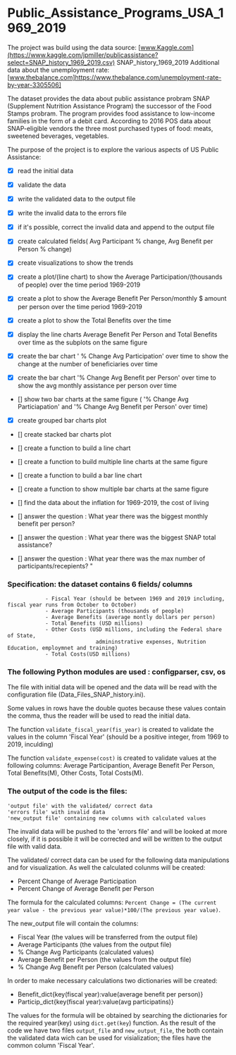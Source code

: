 # Public_Assistance_Programs_USA_1969_2019
             
 The project was build using the data source: [www.Kaggle.com](https://www.kaggle.com/jpmiller/publicassistance?select=SNAP_history_1969_2019.csv)
             SNAP_history_1969_2019
 Additional data about the unemployment rate: [www.thebalance.com]https://www.thebalance.com/unemployment-rate-by-year-3305506]
             
 The dataset provides the data about public assistance probram SNAP (Supplement Nutrition Assistance Program) 
 the successor of the Food Stamps probram. The program provides food assistance 
 to low-income families in the form of a debit card.
 According to 2016 POS data about SNAP-eligible vendors the three most purchased types of food: meats, sweetened beverages, vegetables.
 
 The purpose of the project is to explore the various aspects of US Public Assistance:
 - [x] read the initial data
 - [x] validate the data
 - [x] write the validated data to the output file
 - [x] write the invalid data to the errors file
 - [x] if it's possible, correct the invalid data and append to the output file
 - [x] create calculated fields( Avg Participant % change, Avg Benefit per Person % change)

 - [x] create visualizations to show the trends
 - [x] create a plot/(line chart) to show the Average Participation/(thousands of people) over the time period 1969-2019
 - [x] create a plot to show the Average Benefit Per Person/monthly $ amount per person over the time period 1969-2019
 - [x] create a plot to show the Total Benefits over the time 
 - [x] display the line charts Average Benefit Per Person and Total Benefits over time as the subplots on the same figure

 - [x] create the bar chart ' % Change Avg Participation' over time to show the change at the number of beneficiaries over time
 - [x] create the bar chart '% Change Avg Benefit per Person' over time to show  the avg monthly assistance per person over time
 - [] show two bar charts at the same figure ( '% Change Avg Particiapation' and '% Change Avg Benefit per Person' over time)
 - [x] create grouped bar charts plot
 - [] create stacked bar charts plot

 - [] create a function to build a line chart
 - [] create a function to build multiple line charts at the same figure
 - [] create a function to build a bar line chart
 - [] create a function to show multiple bar charts at the same figure

 - [] find the data about the inflation for 1969-2019, the cost of living
 - [] answer the question : What year there was the biggest monthly benefit per person?
 - [] answer the question : What year there was the biggest SNAP total assistance?
 - [] answer the question : What year there was the max number of participants/recepients?
"
 
 ### Specification: the dataset contains 6 fields/ columns
                - Fiscal Year (should be between 1969 and 2019 including, fiscal year runs from October to October)
                - Average Participants (thousands of people)
                - Average Benefits (average montly dollars per person)
                - Total Benefits (USD millions)
                - Other Costs (USD millions, including the Federal share of State,
                                admininstrative expenses, Nutrition Education, employmnet and training)
                - Total Costs(USD millions)
                
  
 
 
### The following Python modules are used : configparser, csv, os 
The file with initial data will be opened and the data will be read with the configuration file (Data_Files_SNAP_history.ini).

Some values in rows have the double quotes because these values contain the comma, thus the reader will be used to read the initial data.

The function `validate_fiscal_year(fis_year)` is created to  validate the values in the column 'Fiscal Year' 
(should be a positive integer, from 1969 to 2019, inculding)

The function `validate_expense(cost)` is created to validate values at the following columns:
Average Participantion,
Average Benefit Per Person,
Total Benefits(M),
Other Costs,
Total Costs(M).

### The output of the code is the files: 
```
'output file' with the validated/ correct data
'errors file' with invalid data
'new_output file' containing new columns with calculated values
```
The invalid data will be pushed to the 'errors file' and will be looked at more closely, if it is possible it will be corrected
and will be written to the output file with valid data.

The validated/ correct data can be used for the following data manipulations and for visualization.
As well the calculated colunms will be created:
- Percent Change of Average Participation 
- Percent Change of Average Benefit per Person

The formula for the calculated columns:
`Percent Change = (The current year value - the previous year value)*100/(The previous year value)`.

The new_output file will contain the columns:
- Fiscal Year (the values will be transferred from the output file)
- Average Participants (the values from the output file)
- % Change Avg Participants (calculated values)
- Average Benefit per Person (the values from the output file)
- % Change Avg Benefit per Person (calculated values)

In order to make necessary calculations two dictionaries will be created: 
- Benefit_dict{key(fiscal year):value(average benefit per person)}
- Particip_dict{key(fiscal year):value(avg participatins)}

The values for the formula will be obtained by searching the dictionaries for the required year(key) using `dict.get(key`) function.
As the result of the code we have two files `output_file` and `new_output_file`, 
the both contain the validated data wich can be used for visialization; the files have the common column 'Fiscal Year'.
              
           

